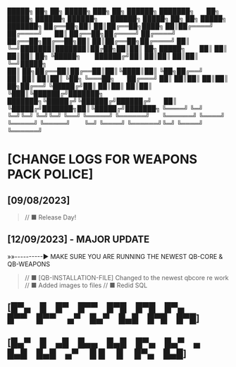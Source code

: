 
 █████╗ ██╗  ██╗ █████╗ ███╗  ██╗ ██████╗ ███████╗  ██╗      █████╗  ██████╗  ██████╗  ██████╗  █████╗ ██╗     ██╗ █████╗ ███████╗
██╔══██╗██║  ██║██╔══██╗████╗ ██║██╔════╝ ██╔════╝  ██║     ██╔══██╗██╔════╝ ██╔════╝  ██╔══██╗██╔══██╗██║     ██║██╔══██╗██╔════╝
██║  ╚═╝███████║███████║██╔██╗██║██║  ██╗ █████╗    ██║     ██║  ██║██║  ██╗ ╚█████╗   ██████╔╝██║  ██║██║     ██║██║  ╚═╝█████╗  
██║  ██╗██╔══██║██╔══██║██║╚████║██║  ╚██╗██╔══╝    ██║     ██║  ██║██║  ╚██╗ ╚═══██╗  ██╔═══╝ ██║  ██║██║     ██║██║  ██╗██╔══╝
╚█████╔╝██║  ██║██║  ██║██║ ╚███║╚██████╔╝███████╗  ███████╗╚█████╔╝╚██████╔╝██████╔╝  ██║     ╚█████╔╝███████╗██║╚█████╔╝███████╗
 ╚════╝ ╚═╝  ╚═╝╚═╝  ╚═╝╚═╝  ╚══╝ ╚═════╝ ╚══════╝  ╚══════╝ ╚════╝  ╚═════╝ ╚═════╝   ╚═╝      ╚════╝ ╚══════╝╚═╝ ╚════╝ ╚══════╝

# [CHANGE LOGS FOR WEAPONS PACK POLICE]


## [09/08/2023] 

> // ■ Release Day!

## [12/09/2023] - MAJOR UPDATE

»»----------► MAKE SURE YOU ARE RUNNING THE NEWEST QB-CORE & QB-WEAPONS 

> // ■ [QB-INSTALLATION-FILE] Changed to the newest qbcore re work
> // ■ Added images to files
> // ■ Redid SQL


## [█▀▄ █ █▀ █▀▀ █▀█ █▀█ █▀▄   █▀▀ █▀▀   ▄▀ █▄▀ █▄█ █▀█ █▀█] ##
## [█▄▀ █ ▄█ █▄▄ █▄█ █▀▄ █▄▀ ▄ █▄█ █▄█ ▄▀   █ █  █  █▀▄ █▄█] ##